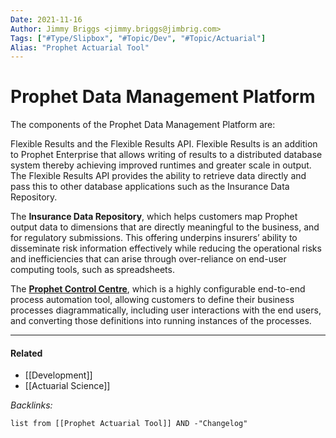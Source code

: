 ```yaml
---
Date: 2021-11-16
Author: Jimmy Briggs <jimmy.briggs@jimbrig.com>
Tags: ["#Type/Slipbox", "#Topic/Dev", "#Topic/Actuarial"]
Alias: "Prophet Actuarial Tool"
---
```


# Prophet Data Management Platform


The components of the Prophet Data Management Platform are:

Flexible Results and the Flexible Results API. Flexible Results is an addition to Prophet Enterprise that allows writing of results to a distributed database system thereby achieving improved runtimes and greater scale in output. The Flexible Results API provides the ability to retrieve data directly and pass this to other database applications such as the Insurance Data Repository.

The **Insurance Data Repository**, which helps customers map Prophet output data to dimensions that are directly meaningful to the business, and for regulatory submissions. This offering underpins insurers’ ability to disseminate risk information effectively while reducing the operational risks and inefficiencies that can arise through over-reliance on end-user computing tools, such as spreadsheets.

The [**Prophet Control Centre**](https://www.prophet-web.com/prophet-products/prophet-control-centre/), which is a highly configurable end-to-end process automation tool, allowing customers to define their business processes diagrammatically, including user interactions with the end users, and converting those definitions into running instances of the processes.
***

#### Related

- [[Development]]
- [[Actuarial Science]]


*Backlinks:*

```dataview
list from [[Prophet Actuarial Tool]] AND -"Changelog"
```